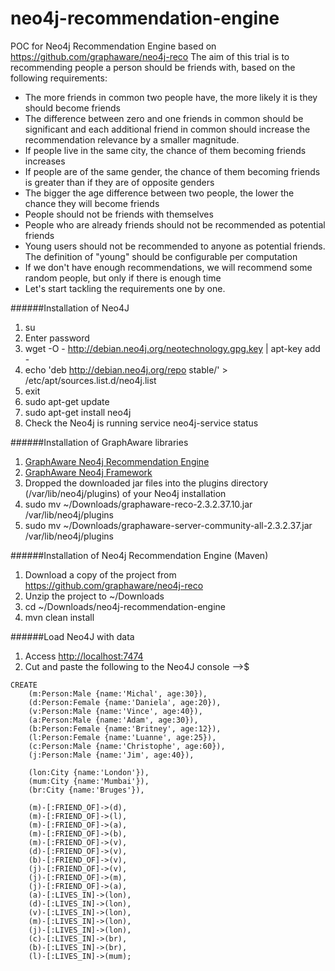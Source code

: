 # neo4j-recommendation-engine
POC for Neo4j Recommendation Engine based on https://github.com/graphaware/neo4j-reco
The aim of this trial is to recommending people a person should be friends with, based on the following requirements:
- The more friends in common two people have, the more likely it is they should become friends
- The difference between zero and one friends in common should be significant and each additional friend in common should increase the recommendation relevance by a smaller magnitude.
- If people live in the same city, the chance of them becoming friends increases
- If people are of the same gender, the chance of them becoming friends is greater than if they are of opposite genders
- The bigger the age difference between two people, the lower the chance they will become friends
- People should not be friends with themselves
- People who are already friends should not be recommended as potential friends
- Young users should not be recommended to anyone as potential friends. The definition of "young" should be configurable per computation
- If we don't have enough recommendations, we will recommend some random people, but only if there is enough time
- Let's start tackling the requirements one by one.

######Installation of Neo4J
1. su
2. Enter password
3. wget -O - http://debian.neo4j.org/neotechnology.gpg.key | apt-key add -
4. echo 'deb http://debian.neo4j.org/repo stable/' > /etc/apt/sources.list.d/neo4j.list
5. exit
5. sudo apt-get update
6. sudo apt-get install neo4j
7. Check the Neo4j is running service neo4j-service status

######Installation of GraphAware libraries
1. <a href="http://products.graphaware.com/download/reco/latest">GraphAware Neo4j Recommendation Engine</a>
2. <a href="http://products.graphaware.com/download/framework-server-community/latest">GraphAware Neo4j Framework</a>
3. Dropped the downloaded jar files into the plugins directory (/var/lib/neo4j/plugins) of your Neo4j installation
4. sudo mv ~/Downloads/graphaware-reco-2.3.2.37.10.jar /var/lib/neo4j/plugins
5. sudo mv ~/Downloads/graphaware-server-community-all-2.3.2.37.jar /var/lib/neo4j/plugins

######Installation of Neo4j Recommendation Engine (Maven)
1. Download a copy of the project from https://github.com/graphaware/neo4j-reco
2. Unzip the project to ~/Downloads
3. cd ~/Downloads/neo4j-recommendation-engine
4. mvn clean install 

######Load Neo4J with data
1. Access <a href="http://localhost:7474">http://localhost:7474</a>
2. Cut and paste the following to the Neo4J console -->$
```
CREATE
    (m:Person:Male {name:'Michal', age:30}),
    (d:Person:Female {name:'Daniela', age:20}),
    (v:Person:Male {name:'Vince', age:40}),
    (a:Person:Male {name:'Adam', age:30}),
    (b:Person:Female {name:'Britney', age:12}),
    (l:Person:Female {name:'Luanne', age:25}),
    (c:Person:Male {name:'Christophe', age:60}),
    (j:Person:Male {name:'Jim', age:40}),

    (lon:City {name:'London'}),
    (mum:City {name:'Mumbai'}),
    (br:City {name:'Bruges'}),

    (m)-[:FRIEND_OF]->(d),
    (m)-[:FRIEND_OF]->(l),
    (m)-[:FRIEND_OF]->(a),
    (m)-[:FRIEND_OF]->(b),
    (m)-[:FRIEND_OF]->(v),
    (d)-[:FRIEND_OF]->(v),
    (b)-[:FRIEND_OF]->(v),
    (j)-[:FRIEND_OF]->(v),
    (j)-[:FRIEND_OF]->(m),
    (j)-[:FRIEND_OF]->(a),
    (a)-[:LIVES_IN]->(lon),
    (d)-[:LIVES_IN]->(lon),
    (v)-[:LIVES_IN]->(lon),
    (m)-[:LIVES_IN]->(lon),
    (j)-[:LIVES_IN]->(lon),
    (c)-[:LIVES_IN]->(br),
    (b)-[:LIVES_IN]->(br),
    (l)-[:LIVES_IN]->(mum);
```





